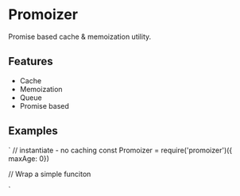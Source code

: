 # Promoizer

Promise based cache & memoization utility. 

## Features

- Cache
- Memoization
- Queue
- Promise based

## Examples

`
// instantiate - no caching
const Promoizer = require('promoizer')({ maxAge: 0})

// Wrap a simple funciton

`